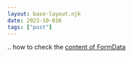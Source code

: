 ```yaml
---
layout: base-layout.njk
date: 2023-10-016
tags: ["post"]
---
```


.. how to check the [content of FormData](https://stackoverflow.com/a/75967507/259184)
